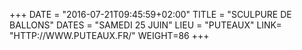 +++
DATE = "2016-07-21T09:45:59+02:00"
TITLE = "SCULPURE DE BALLONS"
DATES = "SAMEDI 25 JUIN"
LIEU = "PUTEAUX"
LINK= "HTTP://WWW.PUTEAUX.FR/"
WEIGHT=86
+++


